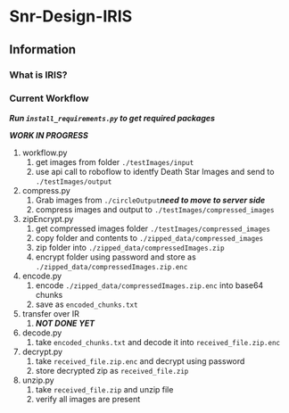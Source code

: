 # Snr-Design-IRIS

## Information

### What is IRIS?

### Current Workflow

***Run `install_requirements.py` to get required packages***

***WORK IN PROGRESS***

1. workflow.py
    1. get images from folder `./testImages/input`
    2. use api call to roboflow to identfy Death Star Images and send to `./testImages/output`
2. compress.py
    1. Grab images from `./circleOutput`***need to move to server side***
    2. compress images and output to `./testImages/compressed_images`
3. zipEncrypt.py
    1. get compressed images folder `./testImages/compressed_images`
    2. copy folder and contents to `./zipped_data/compressed_images`
    3. zip folder into `./zipped_data/compressedImages.zip`
    4. encrypt folder using password and store as `./zipped_data/compressedImages.zip.enc`
4. encode.py
    1. encode `./zipped_data/compressedImages.zip.enc` into base64 chunks
    2. save as `encoded_chunks.txt`
5. transfer over IR
    1. ***NOT DONE YET***
6. decode.py
    1. take `encoded_chunks.txt` and decode it into `received_file.zip.enc`
7. decrypt.py
    1. take `received_file.zip.enc` and decrypt using password
    2. store decrypted zip as `received_file.zip`
8. unzip.py
    1. take `received_file.zip` and unzip file
    2. verify all images are present
